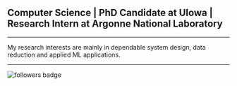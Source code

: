 ## Computer Science | PhD Candidate at UIowa | Research Intern at Argonne National Laboratory

---
 My research interests are mainly in dependable system design, data reduction and applied ML applications.  
 
---
![followers badge](https://img.shields.io/badge/followers-17-blue)


